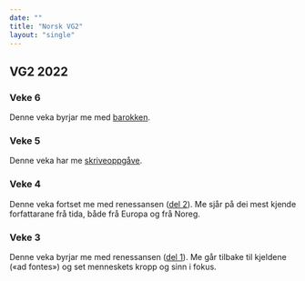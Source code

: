 ```yaml
---
date: ""
title: "Norsk VG2"
layout: "single"
---
```


## VG2 2022

### Veke 6

Denne veka byrjar me med [barokken](/norsk/vg2/barokken.html). 

### Veke 5

Denne veka har me [skriveoppgåve](/norsk/vg2/renessansen3.html). 

### Veke 4

Denne veka fortset me med renessansen ([del 2](/norsk/vg2/renessansen2.html)). Me sjår på dei mest kjende forfattarane frå tida, både frå Europa og frå Noreg. 

### Veke 3

Denne veka byrjar me med renessansen ([del 1](/norsk/vg2/renessansen1.html)). Me går tilbake til kjeldene («ad fontes») og set menneskets kropp og sinn i fokus. 
